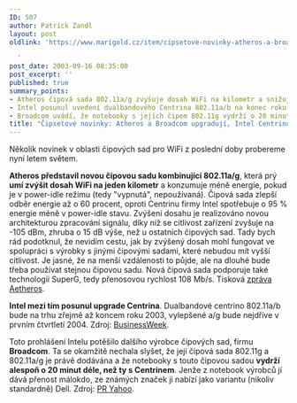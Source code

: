 ```yaml
---
ID: 507
author: Patrick Zandl
layout: post
oldlink: 'https://www.marigold.cz/item/cipsetove-novinky-atheros-a-broadcom-upgraduji-intel-centrino-zpozduje

  '
post_date: 2003-09-16 08:35:00
post_excerpt: ''
published: true
summary_points:
- Atheros čipová sada 802.11a/g zvyšuje dosah WiFi na kilometr a snižuje spotřebu.
- Intel posunul uvedení dualbandového Centrina 802.11a/b na konec roku 2003.
- Broadcom uvádí, že notebooky s jejich čipem 802.11g vydrží o 20 minut déle.
title: "Čipsetové novinky: Atheros a Broadcom upgradují, Intel Centrino zpožďuje"
---
```


Několik novinek v oblasti čipových sad pro WiFi z poslední doby probereme nyní letem světem. 
<p>
<B>Atheros představil novou čipovou sadu kombinující 802.11a/g</B>, která prý <B>umí zvýšit dosah WiFi na jeden kilometr</B> a konzumuje méně energie, pokud je v power-idle režimu (tedy "vypnutá", nepoužívaná). Čipová sada zlepší odběr energie až o 60 procent, oproti Centrinu firmy Intel spotřebuje o 95 % energie méně v power-idle stavu. Zvýšení dosahu je realizováno novou architekturou zpracování signálu, díky níž se citlivost zařízení zvyšuje na -105 dBm, zhruba o 15 dB výše, než u ostatních čipových sad. Tady bych rád podotknul, že nevidím cestu, jak by zvýšený dosah mohl fungovat ve spolupráci s výrobky s jinými čipovými sadami, které nebudou mít vyšší citlivost. Je jasné, že na menší vzdálenosti to půjde, ale na dlouhé bude třeba používat stejnou čipovou sadu. Nová čipová sada podporuje také technologii SuperG, tedy přenosovou rychlost 108 Mb/s. Tisková <A href="http://www.atheros.com/news/AR5004.html">zpráva Aetheros</A>. 
<p>
<B>Intel mezi tím posunul upgrade Centrina</B>. Dualbandové centrino 802.11a/b bude na trhu zřejmě až koncem roku 2003, vylepšené a/g bude nejdříve v prvním čtvrtletí 2004. Zdroj: <A href="http://www.businessweek.com/technology/cnet/stories/5074370.htm">BusinessWeek</A>. 
<p>
Toto prohlášení Intelu potěšilo dalšího výrobce čipových sad, firmu <STRONG>Broadcom</STRONG>. Ta se okamžitě nechala slyšet, že její čipová sada 802.11g a 802.11a/g je právě dodávána a že notebooky s touto čipovou sadou <STRONG>vydrží alespoň o 20 minut déle, než ty s Centrinem</STRONG>. Jenže z notebook výrobců jí dává přenost málokdo, ze známých značek ji nabízí jako variantu (nikoliv standardně) Dell. Zdroj: <A href="http://biz.yahoo.com/prnews/030915/lam070_1.html">PR Yahoo</A>.</p>